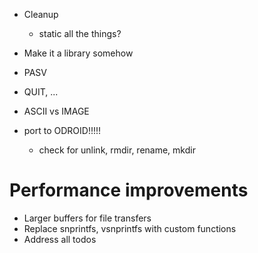 - Cleanup
	- static all the things?
- Make it a library somehow

- PASV
- QUIT, ...
- ASCII vs IMAGE

- port to ODROID!!!!!
	- check for unlink, rmdir, rename, mkdir

# Performance improvements

- Larger buffers for file transfers
- Replace snprintfs, vsnprintfs with custom functions
- Address all todos
